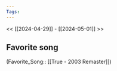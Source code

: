 ```yaml
---
Tags: 
---
```

 << [[2024-04-29]] - [[2024-05-01]] >> 
## Favorite song
(Favorite_Song:: [[True - 2003 Remaster]])
